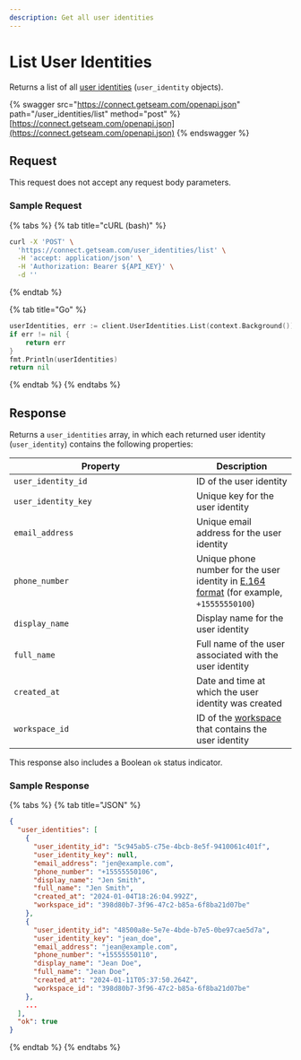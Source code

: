```yaml
---
description: Get all user identities
---
```


# List User Identities

Returns a list of all [user identities](../../products/mobile-access-in-development/managing-mobile-app-user-accounts-with-user-identities.md#what-is-a-user-identity) (`user_identity` objects).

{% swagger src="https://connect.getseam.com/openapi.json" path="/user_identities/list" method="post" %}
[https://connect.getseam.com/openapi.json](https://connect.getseam.com/openapi.json)
{% endswagger %}

## Request

This request does not accept any request body parameters.

### Sample Request

{% tabs %}
{% tab title="cURL (bash)" %}
```bash
curl -X 'POST' \
  'https://connect.getseam.com/user_identities/list' \
  -H 'accept: application/json' \
  -H 'Authorization: Bearer ${API_KEY}' \
  -d ''
```
{% endtab %}

{% tab title="Go" %}
```go
userIdentities, err := client.UserIdentities.List(context.Background())
if err != nil {
    return err
}
fmt.Println(userIdentities)
return nil
```
{% endtab %}
{% endtabs %}

## Response

Returns a `user_identities` array, in which each returned user identity (`user_identity`) contains the following properties:

<table><thead><tr><th width="310">Property</th><th>Description</th></tr></thead><tbody><tr><td><code>user_identity_id</code></td><td>ID of the user identity</td></tr><tr><td><code>user_identity_key</code></td><td>Unique key for the user identity</td></tr><tr><td><code>email_address</code></td><td>Unique email address for the user identity</td></tr><tr><td><code>phone_number</code></td><td>Unique phone number for the user identity in <a href="https://www.itu.int/rec/T-REC-E.164/en">E.164 format</a> (for example, <code>+15555550100</code>)</td></tr><tr><td><code>display_name</code></td><td>Display name for the user identity</td></tr><tr><td><code>full_name</code></td><td>Full name of the user associated with the user identity</td></tr><tr><td><code>created_at</code></td><td>Date and time at which the user identity was created</td></tr><tr><td><code>workspace_id</code></td><td>ID of the <a href="../../core-concepts/workspaces/">workspace</a> that contains the user identity</td></tr></tbody></table>

This response also includes a Boolean `ok` status indicator.

### Sample Response

{% tabs %}
{% tab title="JSON" %}
```json
{
  "user_identities": [
    {
      "user_identity_id": "5c945ab5-c75e-4bcb-8e5f-9410061c401f",
      "user_identity_key": null,
      "email_address": "jen@example.com",
      "phone_number": "+15555550106",
      "display_name": "Jen Smith",
      "full_name": "Jen Smith",
      "created_at": "2024-01-04T18:26:04.992Z",
      "workspace_id": "398d80b7-3f96-47c2-b85a-6f8ba21d07be"
    },
    {
      "user_identity_id": "48500a8e-5e7e-4bde-b7e5-0be97cae5d7a",
      "user_identity_key": "jean_doe",
      "email_address": "jean@example.com",
      "phone_number": "+15555550110",
      "display_name": "Jean Doe",
      "full_name": "Jean Doe",
      "created_at": "2024-01-11T05:37:50.264Z",
      "workspace_id": "398d80b7-3f96-47c2-b85a-6f8ba21d07be"
    },
    ...
  ],
  "ok": true
}
```
{% endtab %}
{% endtabs %}
